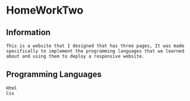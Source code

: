 # HomeWorkTwo

## Information

```
This is a website that I designed that has three pages, It was made specifically to implement the programming languages that we learned about and using them to deploy a responsive website.
```

## Programming Languages 
```
Html 
Css
```